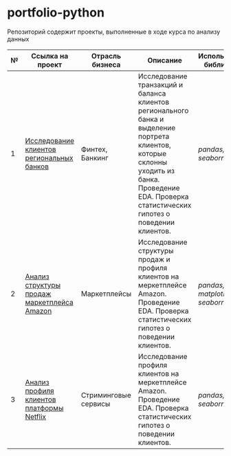 # portfolio-python
Репозиторий содержит проекты, выполненные в ходе курса по анализу данных

№ | Ссылка на проект | Отрасль бизнеса | Описание | Используемые библиотеки | Презентация проекта 
---|---|---|---|---|---
1 | [Исследование клиентов региональных банков](https://github.com/MatveevAE-dev/portfolio-python/blob/530982be6532bb06f49a8529af31499412368ec2/bank_clients_research/bank_clients_research.ipynb)| Финтех, Банкинг | Исследование транзакций и баланса клиентов регионального банка и выделение портрета клиентов, которые склонны уходить из банка. Проведение EDA. Проверка статистических гипотез о поведении клиентов.| *pandas, numpy, seaborn, plotly* | [Презентация "Исследование клиентов региональных банков"]( https://drive.google.com/file/d/1zlyocYQJSvqsFZegKh2RaQtFfRDvMqxS/view?usp=sharing)
2 | [Анализ структуры продаж маркетплейса Amazon](https://github.com/MatveevAE-dev/portfolio-python/blob/530982be6532bb06f49a8529af31499412368ec2/amazon_marketplace_data/amazon_marketplace_data.ipynb)| Маркетплейсы | Исследование структуры продаж и профиля клиентов на меркетплейсе Amazon. Проведение EDA. Проверка статистических гипотез о поведении клиентов.| *pandas, numpy, matplotlib, seaborn, plotly* | [Презентация "Анализ структуры продаж маркетплейса Amazon"]( https://drive.google.com/file/d/1HiJ778r0WrA1CIlQ_h6Gm8cP9uNQgyFG/view?usp=sharing)
3 | [Анализ профиля клиентов платформы Netflix](https://github.com/MatveevAE-dev/portfolio-python/blob/530982be6532bb06f49a8529af31499412368ec2/netflix_users_analysis/netflix_users_analysis.ipynb)| Стриминговые сервисы | Исследование профиля клиентов на меркетплейсе Amazon. Проведение EDA. Проверка статистических гипотез о поведении клиентов.| *pandas, numpy, seaborn, plotly* | [Презентация "Анализ профиля клиентов платформы Netflix"](https://drive.google.com/file/d/1Yfz1aAYV1X3TxtlSehlXXhC6YoiIeFoB/view?usp=sharing)
